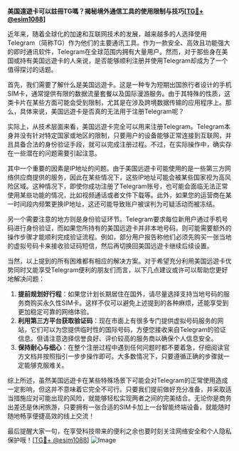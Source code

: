 **美国遠遊卡可以註冊TG嗎？揭秘境外通信工具的使用限制与技巧[[TG💪+ @esim1088](https://t.me/s/esim1088)]**

近年来，随着全球化的加速和互联网技术的发展，越来越多的人选择使用Telegram（简称TG）作为他们的主要通讯工具。作为一款安全、高效且功能强大的即时通讯软件，Telegram在全球范围内拥有大量用户。然而，对于那些身在美国或持有美国远遊卡的人来说，是否能够顺利注册并使用Telegram却成为了一个值得探讨的话题。

首先，我们需要了解什么是美国远遊卡。这是一种专为短期出国旅行者设计的手机SIM卡，通常提供有限的数据流量套餐以及国际漫游服务。由于其特殊的性质，这类卡片在某些方面可能会受到限制，尤其是在涉及跨境数据传输的应用程序上。那么，具体来说，美国远遊卡是否真的无法用于注册Telegram呢？

实际上，从技术层面来看，美国远遊卡完全可以用来注册Telegram。Telegram本身并没有针对特定国家或地区的限制，只要用户的设备能够正常连接到互联网，并且具备合法的身份验证手段，就可以完成注册过程。不过，在实际操作中，确实存在一些潜在的问题需要引起注意。

其中一个重要的因素是IP地址的问题。由于美国远遊卡可能使用的是一些第三方网络供应商提供的服务，因此在某些情况下，这些IP地址可能会被某些国家视为高风险区域。这种情况下，即使你成功注册了Telegram账号，也可能会面临无法正常使用某些功能的情况，比如视频通话或者文件下载等。此外，如果您的运营商在某一时间段内频繁更换IP地址，这还可能导致账户被误判为可疑活动而被冻结。

另一个需要注意的地方则是身份验证环节。Telegram要求每位新用户通过手机号码进行身份验证，而如果您所持有的美国远遊卡并非本地号码，则可能需要额外的操作步骤才能顺利完成验证流程。例如，部分用户报告称他们必须先购买一张当地的虚拟号码卡来接收验证码短信，然后再切换回美国远遊卡继续后续设置。

当然，以上提到的所有困难都有相应的解决方案。对于希望充分利用美国远遊卡优势同时又能享受Telegram便利的朋友们而言，以下几点建议或许可以帮助您更好地解决问题：

1. **提前规划好行程**：如果您计划长期居住在国外，请尽量选择支持当地号码的服务商购买永久性SIM卡。这样不仅可以避免上述提到的各种麻烦，还能享受到更加稳定可靠的网络体验。
2. **利用第三方平台获取验证码**：现在市面上有很多专门提供虚拟号码服务的网站，它们可以为您提供临时性的国际号码，方便您接收来自Telegram的验证信息。但请注意选择信誉良好、评价较高的服务商以确保个人信息安全。
3. **保持耐心与细心**：在整个注册过程中遇到任何问题时都不要着急，仔细阅读官方文档并按照指引一步步操作即可。大多数情况下，只要遵循正确的步骤就一定能够克服难关。

综上所述，虽然美国远遊卡在某些特殊场景下可能会对Telegram的正常使用造成一定影响，但这并不意味着它完全不可行。只要我们提前做好充分准备，并采取适当措施应对可能出现的风险，就能够轻松实现两者之间的完美结合。无论你是商务出差还是休闲旅游，只要拥有一张合适的SIM卡加上一台智能终端设备，就能随时随地畅享便捷高效的线上交流！

最后提醒大家一句，在享受科技带来的便利之余也要时刻关注网络安全和个人隐私保护哦！[[TG💪+ @esim1088](https://t.me/s/esim1088)] ![Image](https://i.postimg.cc/4NQfJmqS/Snipaste-2025-05-13-00-14-12.png)